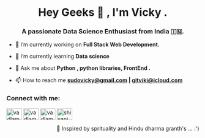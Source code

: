 <h1 align="center" >Hey Geeks 👋 , I'm Vicky .</h1>
<h3 align="center" >A passionate Data Science Enthusiast from India 🇮🇳.</h3>

- 🔭 I’m currently working on **Full Stack Web Development.**
  
- 🌱 I’m currently learning **Data science**
  
- 💬 Ask me about **Python , python libraries, FrontEnd .**

- 📫 How to reach me **sudovicky@gmail.com | gitviki@icloud.com**

<h3 align="left">Connect with me:</h3>
<p align="left">
<a href="https://www.linkedin.com/in/pseudovicky/" target="blank"><img align="center" src="https://raw.githubusercontent.com/rahuldkjain/github-profile-readme-generator/master/src/images/icons/Social/linked-in-alt.svg" alt="vadlamani shivani" height="30" width="40" /></a>
<a href="https://www.linkedin.com/in/pseudovicky/" target="blank"><img align="center" src="https://raw.githubusercontent.com/rahuldkjain/github-profile-readme-generator/master/src/images/icons/Social/hackerrank.svg" alt="vadlamani shivani" height="30" width="40" /></a>
<a href="https://www.linkedin.com/in/pseudovicky/" target="blank"><img align="center" src="https://raw.githubusercontent.com/rahuldkjain/github-profile-readme-generator/master/src/images/icons/Social/leet-code.svg" alt="vadlamani shivani" height="30" width="40" /></a>
<a href="https://www.linkedin.com/in/pseudovicky/" target="blank"><img align="center" src="https://raw.githubusercontent.com/rahuldkjain/github-profile-readme-generator/master/src/images/icons/Social/hackerearth.svg" alt="shivani vadlamani @shivanivadlamani2000" height="30" width="40" /></a>
</p>

<p align="end" font-family="monolog" > 🌱 Inspired by sprituality and Hindu dharma granth's ... :')</p>


<!--
<h1> hello</h1>h1>
### **A passionate Data Science Enthusiast from India 🇮🇳**   

### **I’m currently learning Python, HTML, CSS & JavaScript.**
### 📫 How to reach me sudovicky@gmail.com

I'm hot in Data Science things :)
## Connect with me  :
**pseudovicky/pseudovicky** is a ✨ _special_ ✨ repository because its `README.md` (this file) appears on your GitHub profile.
-->
